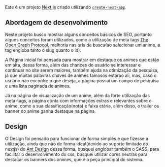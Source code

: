 Este é um projeto [Next.js](https://nextjs.org/) criado utilizando [`create-next-app`](https://github.com/vercel/next.js/tree/canary/packages/create-next-app).

## Abordagem de desenvolvimento

Neste projeto busco mostrar alguns conceitos básicos de SEO, portanto alguns conceitos foram utilizados, como a utilização de meta tags [The Open Graph Protocol](https://ogp.me/), melhoria nas urls de busca(ao selecionar um anime, a tag engloba tanto o slug quanto o id).

A Página inicial foi pensada para mostrar em destaque os animes que estão em alta, dessa forma, além das chances do usuário se interessar e continuar no site serem maiores, também ajuda na otimização da pesquisa, já que muitas palavras chaves de animes famosos estarão ali, mas, caso o usuário não encontre o que deseja, a página possui um campo de pesquisa e uma lista paginada de animes.

Já na página de visualização de um anime, além da forte utilização das meta-tags, a página conta com informações extras e relevantes sobre o anime, como a sua classificação(nota) e faixa etária, além disso, o trailer ou banner do anime ganha destaque na página.

## Design

O Design foi pensado para funcionar de forma simples e que fizesse a utilização, ainda que não de forma ideal(devido ao suporte limitado do nextjs) do [Ant Design](https://ant.design/) dessa forma, busquei englobar também o SASS, para facilitar o desenvolvimento do css, busquei utilizar cores neutras para destacar os banners dos animes, que é a peça principal do sistema.

